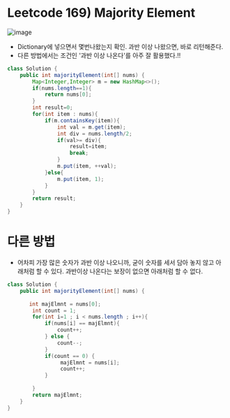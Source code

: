 # Leetcode 169) Majority Element

![image](https://user-images.githubusercontent.com/37058233/119546216-887b2980-bd48-11eb-9f3f-baea2d6410c0.png)

- Dictionary에 넣으면서 몇번나왔는지 확인. 과반 이상 나왔으면, 바로 리턴해준다.
- 다른 방법에서는 조건인 '과반 이상 나온다'를 아주 잘 활용했다.!!

```java
class Solution {
    public int majorityElement(int[] nums) {
        Map<Integer,Integer> m = new HashMap<>();
        if(nums.length==1){
            return nums[0];
        }
        int result=0;
        for(int item : nums){
            if(m.containsKey(item)){
                int val = m.get(item);
                int div = nums.length/2;
                if(val>= div){
                    result=item;
                    break;
                }
                m.put(item, ++val);
            }else{
                m.put(item, 1);
            }
        }
        return result;
    }
}
```

# 다른 방법

- 어차피 가장 많은 숫자가 과반 이상 나오니까, 굳이 숫자를 세서 담아 놓지 않고 아래처럼 할 수 있다. 과반이상 나온다는 보장이 없으면 아래처럼 할 수 없다.

```java
class Solution {
    public int majorityElement(int[] nums) {
        
       int majElmnt = nums[0];
        int count = 1;
        for(int i=1 ; i < nums.length ; i++){
            if(nums[i] == majElmnt){
                count++;
            } else {
                count--;
            }
            if(count == 0) {
                 majElmnt = nums[i];
                 count++;
            }
               
        }
        return majElmnt;
    }
}
```


